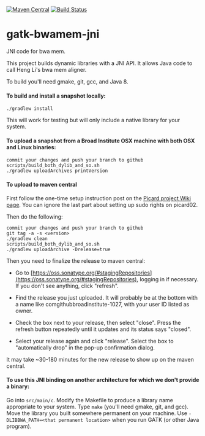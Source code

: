 [![Maven Central](https://maven-badges.herokuapp.com/maven-central/org.broadinstitute/gatk-bwamem-jni/badge.svg)](https://maven-badges.herokuapp.com/maven-central/org.broadinstitute/gatk-bwamem-jni)
[![Build Status](https://travis-ci.org/broadinstitute/gatk-bwamem-jni.svg?branch=master)](https://travis-ci.org/broadinstitute/gatk-bwamem-jni)

# gatk-bwamem-jni
JNI code for bwa mem.

This project builds dynamic libraries with a JNI API.
It allows Java code to call Heng Li's bwa mem aligner.

To build you'll need gmake, git, gcc, and Java 8.

#### To build and install a snapshot locally:

```
./gradlew install
```

This will work for testing but will only include a native library for your system.

#### To upload a snapshot from a Broad Institute OSX machine with both OSX and Linux binaries:
```
commit your changes and push your branch to github
scripts/build_both_dylib_and_so.sh
./gradlew uploadArchives printVersion
```

#### To upload to maven central 

First follow the one-time setup instruction post on the [Picard project Wiki page](https://github.com/broadinstitute/picard/wiki/How-to-release-Picard#one-time-setup-tasks). You can ignore the last part about setting up sudo rights on picard02.

Then do the following:

```
commit your changes and push your branch to github
git tag -a -s <version>
./gradlew clean
scripts/build_both_dylib_and_so.sh
./gradlew uploadArchive -Drelease=true
```
Then you need to finalize the release to maven central:

 * Go to [https://oss.sonatype.org/#stagingRepositories](https://oss.sonatype.org/#stagingRepositories), logging in if necessary. If you don't see anything, click "refresh".

 * Find the release you just uploaded. It will probably be at the bottom with a name like comgithubbroadinstitute-1027, with your user ID listed as owner.

 * Check the box next to your release, then select "close". Press the refresh button repeatedly until it updates and its status says "closed".

 * Select your release again and click "release". Select the box to "automatically drop" in the pop-up confirmation dialog.

It may take ~30-180 minutes for the new release to show up on the maven central.

#### To use this JNI binding on another architecture for which we don't provide a binary:

  Go into ```src/main/c```.
  Modify the Makefile to produce a library name appropriate to your system.
  Type ```make``` (you'll need gmake, git, and gcc).
  Move the library you built somewhere permanent on your machine.
  Use ```-DLIBBWA_PATH=<that permanent location>``` when you run GATK (or other Java program).
